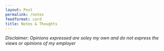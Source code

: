 ```yaml
---
layout: Post
permalink: /notes
feedformat: card
title: Notes & Thoughts
---
```

  
  
  
  
_Disclaimer: Opinions expressed are soley my own and do not express the views or opinions of my employer_
